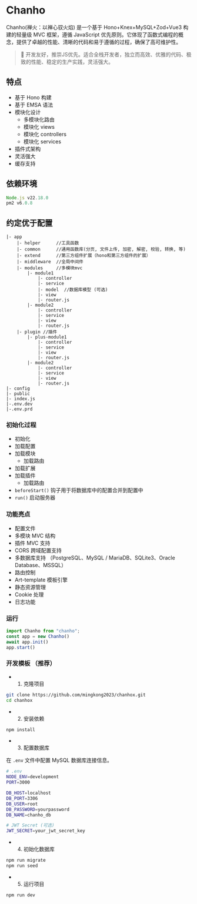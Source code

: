 
# Chanho

Chanho(禅火：以禅心驭火焰) 是一个基于 Hono+Knex+MySQL+Zod+Vue3 构建的轻量级 MVC 框架，遵循 JavaScript 优先原则。它体现了函数式编程的概念，提供了卓越的性能、清晰的代码和易于遵循的过程，确保了高可维护性。

> 🌟 开发友好，推崇JS优先。适合全栈开发者，独立而高效、优雅的代码、极致的性能、稳定的生产实践，灵活强大。

## 特点

- 基于 Hono 构建
- 基于 EMSA 语法
- 模块化设计
  - 多模块化路由
  - 模块化 views
  - 模块化 controllers
  - 模块化 services
- 插件式架构
- 灵活强大
- 缓存支持
  
## 依赖环境

```javascript
Node.js v22.18.0
pm2 v6.0.8
```

## 约定优于配置

```code
|- app
    |- helper      //工具函数
    |- common      //通用函数库(分页, 文件上传, 加密, 解密, 校验, 转换, 等)
    |- extend      //第三方组件扩展（hono和第三方组件的扩展）
    |- middleware  //全局中间件
    |- modules     //多模块mvc
        |- module1 
            |- controller 
            |- service 
            |- model  //数据库模型 (可选)
            |- view 
            |- router.js 
        |- module2 
            |- controller 
            |- service 
            |- view 
            |- router.js
    |- plugin //插件
        |- plus-module1 
            |- controller 
            |- service 
            |- view 
            |- router.js 
        |- module2 
            |- controller 
            |- service 
            |- view 
            |- router.js
|- config 
|- public
|- index.js
|-.env.dev
|-.env.prd

```

### 初始化过程

- 初始化
- 加载配置
- 加载模块
  - 加载路由
- 加载扩展
- 加载插件
  - 加载路由
- `beforeStart()` 钩子用于将数据库中的配置合并到配置中
- `run()` 启动服务器

### 功能亮点

- 配置文件
- 多模块 MVC 结构
- 插件 MVC 支持
- CORS 跨域配置支持
- 多数据库支持 （PostgreSQL、MySQL / MariaDB、SQLite3、Oracle Database、MSSQL）
- 路由控制
- Art-template 模板引擎
- 静态资源管理
- Cookie 处理
- 日志功能

### 运行

```javascript
import Chanho from "chanho";
const app = new Chanho()
await app.init()
app.start()

```

### 开发模板 （推荐）

- 1. 克隆项目

```bash
git clone https://github.com/mingkong2023/chanhox.git
cd chanhox
```

- 2. 安装依赖

```bash
npm install
```

- 3. 配置数据库

在 `.env` 文件中配置 MySQL 数据库连接信息。

```bash
# .env
NODE_ENV=development
PORT=3000

DB_HOST=localhost
DB_PORT=3306
DB_USER=root
DB_PASSWORD=yourpassword
DB_NAME=chanho_db

# JWT Secret (可选)
JWT_SECRET=your_jwt_secret_key
```

- 4. 初始化数据库

```bash
npm run migrate
npm run seed
```

- 5. 运行项目

```bash
npm run dev
```
